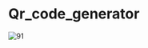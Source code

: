 # Qr_code_generator

![91](https://github.com/JunaidJameel/Qr-Code-Generator-Flutter/assets/109211380/35363e3e-486e-4863-be1c-1971abd38354)
